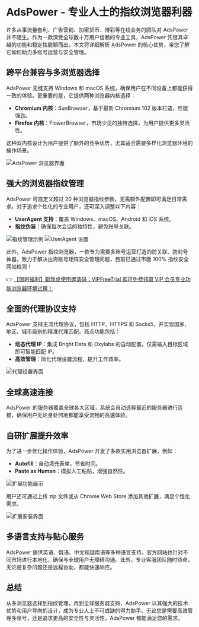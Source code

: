 # AdsPower - 专业人士的指纹浏览器利器

许多从事流量套利、广告营销、加密货币、博彩等在线业务的团队对 AdsPower 并不陌生。作为一款深受全球数十万用户信赖的专业工具，AdsPower 凭借其卓越的功能和稳定性脱颖而出。本文将详细解析 AdsPower 的核心优势，带您了解它如何助力多账号运营与安全管理。

## 跨平台兼容与多浏览器选择

AdsPower 无缝支持 Windows 和 macOS 系统，确保用户在不同设备上都能获得一致的体验。更重要的是，它提供两种浏览器内核选择：

- **Chromium 内核**：SunBrowser，基于最新 Chromium 102 版本打造，性能强劲。
- **Firefox 内核**：FlowerBrowser，市场少见的独特选择，为用户提供更多灵活性。

这种双内核设计为用户提供了额外的竞争优势，尤其适合需要多样化浏览器环境的操作场景。

![AdsPower 浏览器界面](https://198301.xyz/img/7041630807.webp)

## 强大的浏览器指纹管理

AdsPower 可自定义超过 20 种浏览器指纹参数，无需额外配置即可满足日常需求。对于追求个性化的专业用户，还可深入调整以下内容：

- **UserAgent 支持**：覆盖 Windows、macOS、Android 和 iOS 系统。
- **指纹伪装**：确保每次会话的独特性，避免账号关联。

![指纹管理示例](https://198301.xyz/img/95092489.webp)
![UserAgent 设置](https://198301.xyz/img/4421289282696183.webp)

此外，AdsPower 指纹浏览器，一款专为需要多账号运营打造的防关联、防封号神器，致力于解决出海账号矩阵安全管理问题，目前已通过市面 100% 指纹安全网站检测！

👉 [【限时福利】戳我或使用邀请码：VIPFreeTrial 即可免费领取 VIP 会员专业功能浏览器环境试用！](https://bit.ly/adspower_free)

## 全面的代理协议支持

AdsPower 支持主流代理协议，包括 HTTP、HTTPS 和 Socks5，并实现国家、地区、城市级别的精准代理匹配。亮点功能包括：

- **动态代理 IP**：集成 Bright Data 和 Oxylabs 的自动配置，仅需输入目标区域即可智能匹配 IP。
- **高效管理**：简化代理设置流程，提升工作效率。

![代理设置界面](https://198301.xyz/img/8852135739837.webp)

## 全球高速连接

AdsPower 的服务器覆盖全球各大区域，系统会自动选择最近的服务器进行连接，确保用户无论身处何地都能享受流畅的高速体验。

## 自研扩展提升效率

为了进一步优化操作体验，AdsPower 开发了多款实用浏览器扩展，例如：

- **Autofill**：自动填充表单，节省时间。
- **Paste as Human**：模拟人工粘贴，增强自然性。

![扩展功能展示](https://198301.xyz/img/4492549339.webp)

用户还可通过上传 zip 文件或从 Chrome Web Store 添加其他扩展，满足个性化需求。

![扩展安装界面](https://198301.xyz/img/5712526447281205.webp)

## 多语言支持与贴心服务

AdsPower 提供英语、俄语、中文和越南语等多种语言支持，官方网站也针对不同市场进行本地化，确保与全球用户无障碍沟通。此外，专业客服团队随时待命，无论是复杂问题还是远程协助，都能快速响应。

## 总结

从多浏览器选择到指纹管理，再到全球服务器支持，AdsPower 以其强大的技术优势和用户导向的设计，成为专业人士不可或缺的得力助手。无论您是需要高效管理多账号，还是追求更高的安全性与灵活性，AdsPower 都能满足您的需求。